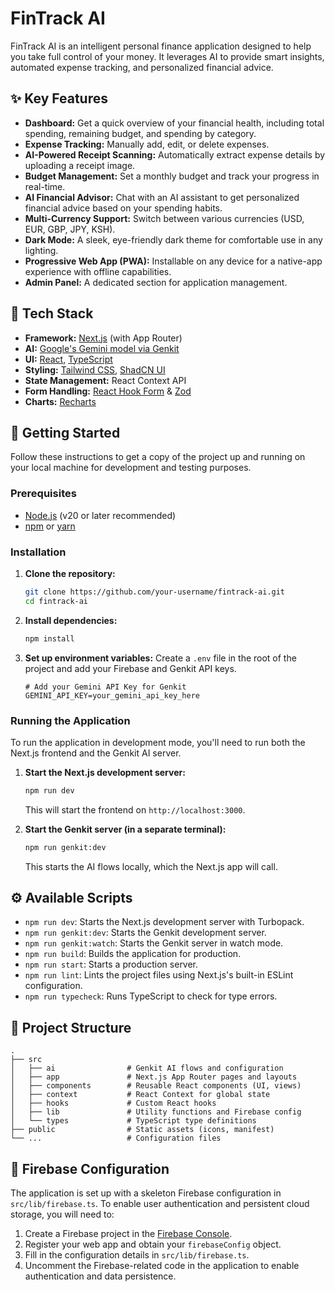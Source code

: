 # FinTrack AI

FinTrack AI is an intelligent personal finance application designed to help you take full control of your money. It leverages AI to provide smart insights, automated expense tracking, and personalized financial advice.

## ✨ Key Features

- **Dashboard:** Get a quick overview of your financial health, including total spending, remaining budget, and spending by category.
- **Expense Tracking:** Manually add, edit, or delete expenses.
- **AI-Powered Receipt Scanning:** Automatically extract expense details by uploading a receipt image.
- **Budget Management:** Set a monthly budget and track your progress in real-time.
- **AI Financial Advisor:** Chat with an AI assistant to get personalized financial advice based on your spending habits.
- **Multi-Currency Support:** Switch between various currencies (USD, EUR, GBP, JPY, KSH).
- **Dark Mode:** A sleek, eye-friendly dark theme for comfortable use in any lighting.
- **Progressive Web App (PWA):** Installable on any device for a native-app experience with offline capabilities.
- **Admin Panel:** A dedicated section for application management.

## 🚀 Tech Stack

- **Framework:** [Next.js](https://nextjs.org/) (with App Router)
- **AI:** [Google's Gemini model via Genkit](https://firebase.google.com/docs/genkit)
- **UI:** [React](https://react.dev/), [TypeScript](https://www.typescriptlang.org/)
- **Styling:** [Tailwind CSS](https://tailwindcss.com/), [ShadCN UI](https://ui.shadcn.com/)
- **State Management:** React Context API
- **Form Handling:** [React Hook Form](https://react-hook-form.com/) & [Zod](https://zod.dev/)
- **Charts:** [Recharts](https://recharts.org/)

## 🏁 Getting Started

Follow these instructions to get a copy of the project up and running on your local machine for development and testing purposes.

### Prerequisites

- [Node.js](https://nodejs.org/en) (v20 or later recommended)
- [npm](https://www.npmjs.com/) or [yarn](https://yarnpkg.com/)

### Installation

1.  **Clone the repository:**
    ```bash
    git clone https://github.com/your-username/fintrack-ai.git
    cd fintrack-ai
    ```

2.  **Install dependencies:**
    ```bash
    npm install
    ```

3.  **Set up environment variables:**
    Create a `.env` file in the root of the project and add your Firebase and Genkit API keys.
    ```
    # Add your Gemini API Key for Genkit
    GEMINI_API_KEY=your_gemini_api_key_here
    ```

### Running the Application

To run the application in development mode, you'll need to run both the Next.js frontend and the Genkit AI server.

1.  **Start the Next.js development server:**
    ```bash
    npm run dev
    ```
    This will start the frontend on `http://localhost:3000`.

2.  **Start the Genkit server (in a separate terminal):**
    ```bash
    npm run genkit:dev
    ```
    This starts the AI flows locally, which the Next.js app will call.

## ⚙️ Available Scripts

- `npm run dev`: Starts the Next.js development server with Turbopack.
- `npm run genkit:dev`: Starts the Genkit development server.
- `npm run genkit:watch`: Starts the Genkit server in watch mode.
- `npm run build`: Builds the application for production.
- `npm run start`: Starts a production server.
- `npm run lint`: Lints the project files using Next.js's built-in ESLint configuration.
- `npm run typecheck`: Runs TypeScript to check for type errors.

## 📂 Project Structure

```
.
├── src
│   ├── ai                # Genkit AI flows and configuration
│   ├── app               # Next.js App Router pages and layouts
│   ├── components        # Reusable React components (UI, views)
│   ├── context           # React Context for global state
│   ├── hooks             # Custom React hooks
│   ├── lib               # Utility functions and Firebase config
│   └── types             # TypeScript type definitions
├── public                # Static assets (icons, manifest)
└── ...                   # Configuration files
```

## 🔐 Firebase Configuration

The application is set up with a skeleton Firebase configuration in `src/lib/firebase.ts`. To enable user authentication and persistent cloud storage, you will need to:

1.  Create a Firebase project in the [Firebase Console](https://console.firebase.google.com/).
2.  Register your web app and obtain your `firebaseConfig` object.
3.  Fill in the configuration details in `src/lib/firebase.ts`.
4.  Uncomment the Firebase-related code in the application to enable authentication and data persistence.
